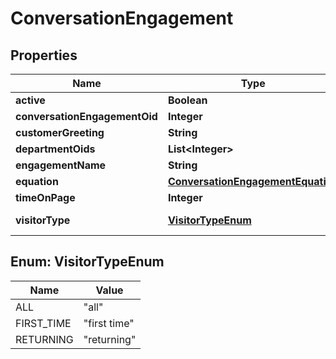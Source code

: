
# ConversationEngagement

## Properties
Name | Type | Description | Notes
------------ | ------------- | ------------- | -------------
**active** | **Boolean** |  |  [optional]
**conversationEngagementOid** | **Integer** |  |  [optional]
**customerGreeting** | **String** |  |  [optional]
**departmentOids** | **List&lt;Integer&gt;** |  |  [optional]
**engagementName** | **String** |  |  [optional]
**equation** | [**ConversationEngagementEquation**](ConversationEngagementEquation.md) |  |  [optional]
**timeOnPage** | **Integer** |  |  [optional]
**visitorType** | [**VisitorTypeEnum**](#VisitorTypeEnum) | The type of visitor |  [optional]


<a name="VisitorTypeEnum"></a>
## Enum: VisitorTypeEnum
Name | Value
---- | -----
ALL | &quot;all&quot;
FIRST_TIME | &quot;first time&quot;
RETURNING | &quot;returning&quot;



